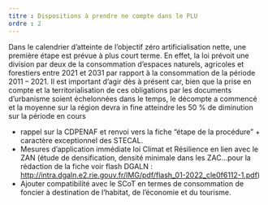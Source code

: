 ```yaml
---
titre : Dispositions à prendre ne compte dans le PLU
ordre : 2
---
```

Dans le calendrier d’atteinte de l’objectif zéro artificialisation nette, une première étape est prévue à plus court terme. En effet, la loi prévoit une division par deux de la consommation d’espaces naturels, agricoles et forestiers entre 2021 et 2031 par rapport à la consommation de la période 2011 – 2021. Il est important d’agir dès à présent car, bien que la prise en compte et la territorialisation de ces obligations par les documents d’urbanisme soient échelonnées dans le temps, le décompte a commencé et la moyenne sur la région devra in fine atteindre les 50 % de diminution sur la période en cours

- rappel sur la CDPENAF et renvoi vers la fiche “étape de la procédure” + caractère exceptionnel des STECAL.
- Mesures d’application immédiate loi Climat et Résilience en lien avec le ZAN (étude de densification, densité minimale dans les ZAC…pour la rédaction de la fiche voir flash DGALN : http://intra.dgaln.e2.rie.gouv.fr/IMG/pdf/flash_01-2022_cle0f6112-1.pdf)
- Ajouter compatibilité avec le SCoT en termes de consommation de foncier à destination de l’habitat, de l’économie et du tourisme.